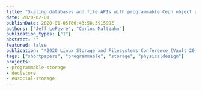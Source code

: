 ```yaml
---
title: "Scaling databases and file APIs with programmable Ceph object storage"
date: 2020-02-01
publishDate: 2020-01-05T06:43:50.391599Z
authors: ["Jeff LeFevre", "Carlos Maltzahn"]
publication_types: ["1"]
abstract: ""
featured: false
publication: "*2020 Linux Storage and Filesystems Conference (Vault'20, co-located with FAST'20 and NSDI'20)*"
tags: ["shortpapers", "programmable", "storage", "physicaldesign"]
projects:
- programmable-storage
- declstore
- eusocial-storage
---
```


